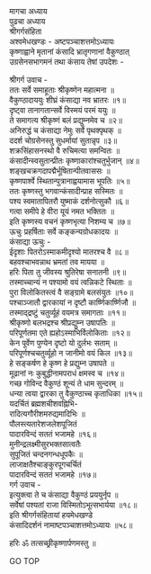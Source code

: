 मागचा अध्याय  
पुढचा अध्याय  
श्रीगर्गसंहिता  
अश्वमेधखण्डः - अष्टपञ्चाशत्तमोऽध्यायः  
कृष्णाह्वाने मृतानां कंसादि भ्रातृगणानां वैकुण्ठात्  
उग्रसेनसभागमनं तथा कंसाय तेषां उपदेशः -  
  
श्रीगर्ग उवाच -  
ततः सर्वे समाहूताः श्रीकृष्णेन महात्मना ॥  
वैकुण्ठादाययुः शीघ्रं कंसाद्या नव भ्रातरः ॥१॥  
दृष्ट्वा तानागतान्सर्वे विस्मयं परमं ययुः ॥  
ते समागत्य श्रीकृष्णं बलं प्रद्युम्नमेव च ॥२॥  
अनिरुद्धं च कंसाद्या नेमुः सर्वे पृथक्पृथक् ॥  
ददर्श चोग्रसेनस्तु सुधर्मायां सुतान्नृप ॥३॥  
शक्रसिंहासनस्थो वै रुचिमत्या समन्वितः ॥  
कंसादीन्स्वसुतान्प्रीतः कृष्णाकारांश्चतुर्भुजान् ॥४॥  
शङ्खचक्रगदापद्मैर्भूषितान्पीतवाससः ॥  
कृष्णपार्श्वे स्थितान्पुत्रानाह्वयामास भूपतिः ॥५॥  
ततः कृष्णस्तु भगवान्कंसादीन्प्राह सस्मितः ॥  
पश्य स्वमातापितरौ युष्माकं दर्शनोत्सुकौ ॥६॥  
गत्वा समीपे हे वीरा यूयं नमत भक्तितः ॥  
इति कृष्णस्य वचनं कृष्णभृत्या निशम्य च ॥७॥  
ऊचुः प्रहर्षिताः सर्वे कङ्कन्यग्रोधकादयः ॥  
कंसाद्या ऊचुः -  
ईदृशाः पितरोऽस्माकमीदृश्यो मातरश्च वै ॥८॥  
बहवश्चाभवन्नाथ भ्रमतां तव मायया ॥  
हरिः पिता तु जीवस्य श्रुतिरेषा सनातनी ॥९॥  
तस्माच्चान्यं न पश्यामो वयं त्वन्निकटे स्थिताः ॥  
पुरा विलोकितस्त्वं वै सङ्ग्रामे बलसंयुतः ॥१०॥  
पश्चाञ्जातौ द्वारकायां न दृष्टौ कार्ष्णिकार्ष्णिजौ ॥  
तस्माद्‌द्रष्टुं चतुर्व्यूहं वयमत्र समागताः ॥११॥  
श्रीकृष्णो बलभद्रश्च श्रीप्रद्युम्न उषापतिः ॥  
परिपूर्णतमा एते ह्यहोऽस्माभिर्विलोकिताः ॥१२॥  
केन पूर्वेण पुण्येन दृष्टो यो दुर्लभः सताम् ॥  
परिपूर्णश्चचतुर्व्यूहो न जानीमो वयं किल ॥१३॥  
हे सङ्कर्षण हे कृष्ण हे प्रद्युम्न उषापते ॥  
मूढानां नः कुबुद्धीनामपराधं क्षमस्व च ॥१४॥  
गच्छ गोविन्द वैकुण्ठं शून्यं ते धाम सुन्दरम् ॥  
धन्या त्वया द्वारका तु वैकुण्ठाच्च कृताधिका ॥१५॥  
यदर्चितं ब्रह्मशचीशवह्निभि-  
     रादित्यगौरीशमरुद्यमादिभिः ॥  
पौलस्त्यतारेशजलेशपूजितं  
     पादारविन्दं सततं भजामहे ॥१६॥  
मुनीन्द्रलक्ष्मीसुरभक्तसात्वतैः  
     सुपूजितं चन्दनगन्धधूपकैः ॥  
लाजाक्षतैश्चाङ्कुरपूगचर्चितं  
     पादारविन्दं सततं भजामहे ॥१७॥  
गर्ग उवाच -  
इत्युक्त्वा ते च कंसाद्या वैकुण्ठं प्रययुर्नृप ॥  
सर्वेषां पश्यतां राजा विस्मितोऽभूत्सभार्यया ॥१८॥  
इति श्रीगर्गसंहितायां हयमेधखण्डे  
कंसादिदर्शनं नामाष्टपञ्चाशत्तमोऽध्यायः ॥५८॥  
  
हरिः ॐ तत्सच्छ्रीकृष्णार्पणमस्तु ॥  
  
GO TOP
